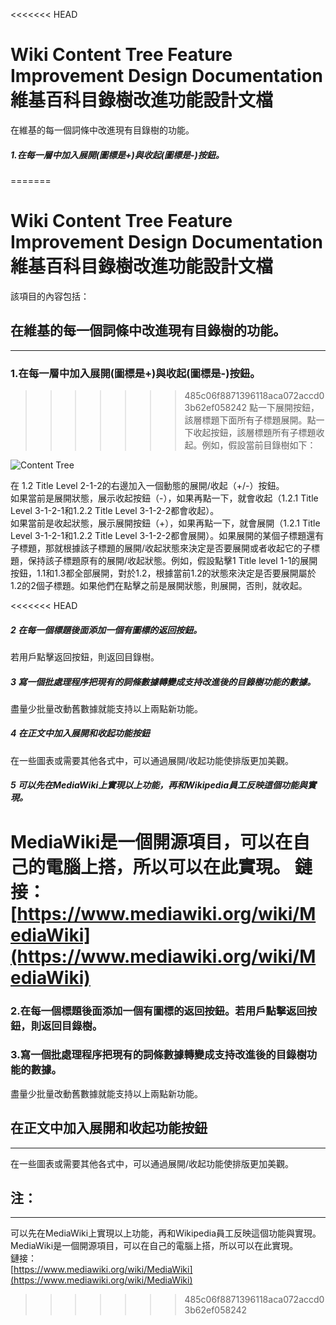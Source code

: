 <<<<<<< HEAD
# Wiki Content Tree Feature Improvement Design Documentation 維基百科目錄樹改進功能設計文檔

在維基的每一個詞條中改進現有目錄樹的功能。

##### 1.在每一層中加入展開(圖標是+)與收起(圖標是-)按鈕。
=======
# Wiki Content Tree Feature Improvement Design Documentation <br />維基百科目錄樹改進功能設計文檔
該項目的內容包括：

## 在維基的每一個詞條中改進現有目錄樹的功能。<br />
---
### 1.在每一層中加入展開(圖標是+)與收起(圖標是-)按鈕。
>>>>>>> 485c06f8871396118aca072accd03b62ef058242
點一下展開按鈕，該層標題下面所有子標題展開。點一下收起按鈕，該層標題所有子標題收起。例如，假設當前目錄樹如下：

![Content Tree](Content%20Tree%20View%20Docs%20Pic.png)

在 1.2 Title Level 2-1-2的右邊加入一個動態的展開/收起（+/-）按鈕。<br />
如果當前是展開狀態，展示收起按鈕（-），如果再點一下，就會收起（1.2.1 Title Level 3-1-2-1和1.2.2 Title Level 3-1-2-2都會收起）。<br />
如果當前是收起狀態，展示展開按鈕（+），如果再點一下，就會展開（1.2.1 Title Level 3-1-2-1和1.2.2 Title Level 3-1-2-2都會展開）。如果展開的某個子標題還有子標題，那就根據該子標題的展開/收起狀態來決定是否要展開或者收起它的子標題，保持該子標題原有的展開/收起狀態。例如，假設點擊1 Title level 1-1的展開按鈕，1.1和1.3都全部展開，對於1.2，根據當前1.2的狀態來決定是否要展開屬於1.2的2個子標題。如果他們在點擊之前是展開狀態，則展開，否則，就收起。

<<<<<<< HEAD
##### 2 在每一個標題後面添加一個有圖標的返回按鈕。
若用戶點擊返回按鈕，則返回目錄樹。

##### 3 寫一個批處理程序把現有的詞條數據轉變成支持改進後的目錄樹功能的數據。
盡量少批量改動舊數據就能支持以上兩點新功能。
##### 4 在正文中加入展開和收起功能按鈕
在一些圖表或需要其他各式中，可以通過展開/收起功能使排版更加美觀。
##### 5 可以先在MediaWiki上實現以上功能，再和Wikipedia員工反映這個功能與實現。
MediaWiki是一個開源項目，可以在自己的電腦上搭，所以可以在此實現。
鏈接：[https://www.mediawiki.org/wiki/MediaWiki](https://www.mediawiki.org/wiki/MediaWiki)
=======
### 2.在每一個標題後面添加一個有圖標的返回按鈕。若用戶點擊返回按鈕，則返回目錄樹。

### 3.寫一個批處理程序把現有的詞條數據轉變成支持改進後的目錄樹功能的數據。
盡量少批量改動舊數據就能支持以上兩點新功能。

## 在正文中加入展開和收起功能按鈕
---
在一些圖表或需要其他各式中，可以通過展開/收起功能使排版更加美觀。


## 注：
---
可以先在MediaWiki上實現以上功能，再和Wikipedia員工反映這個功能與實現。MediaWiki是一個開源項目，可以在自己的電腦上搭，所以可以在此實現。<br />
鏈接：<br />
[https://www.mediawiki.org/wiki/MediaWiki](https://www.mediawiki.org/wiki/MediaWiki)
>>>>>>> 485c06f8871396118aca072accd03b62ef058242

